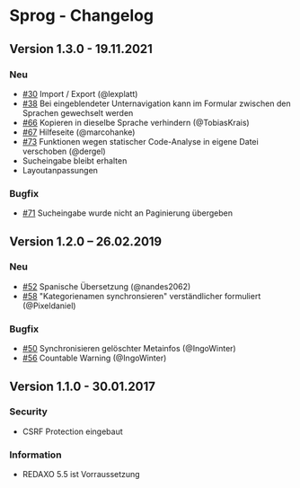 
Sprog - Changelog
================================================================================

## Version 1.3.0 - 19.11.2021

### Neu

- [#30](https://github.com/tbaddade/redaxo_sprog/commit/9c3c64573dcc789b578f8a3ff5efe9e803e008e3) Import / Export (@lexplatt)
- [#38](https://github.com/tbaddade/redaxo_sprog/commit/972277fd02459621966564114b3817e0e92fe97c) Bei eingeblendeter Unternavigation kann im Formular zwischen den Sprachen gewechselt werden
- [#66](https://github.com/tbaddade/redaxo_sprog/pull/66) Kopieren in dieselbe Sprache verhindern (@TobiasKrais)
- [#67](https://github.com/tbaddade/redaxo_sprog/pull/67) Hilfeseite (@marcohanke)
- [#73](https://github.com/tbaddade/redaxo_sprog/pull/73) Funktionen wegen statischer Code-Analyse in eigene Datei verschoben (@dergel)
- Sucheingabe bleibt erhalten
- Layoutanpassungen

### Bugfix

- [#71](https://github.com/tbaddade/redaxo_sprog/commit/3fcba57eed87740cf850b100f6d2be458cc69e18) Sucheingabe wurde nicht an Paginierung übergeben


## Version 1.2.0 – 26.02.2019

### Neu

- [#52](https://github.com/tbaddade/redaxo_sprog/pull/52) Spanische Übersetzung (@nandes2062)
- [#58](https://github.com/tbaddade/redaxo_sprog/pull/58) "Kategorienamen synchronsieren" verständlicher formuliert (@Pixeldaniel)

### Bugfix

- [#50](https://github.com/tbaddade/redaxo_sprog/commit/0d74d9a7efd976844f6ec15d462baccc7e2c2401) Synchronisieren gelöschter Metainfos (@IngoWinter)
- [#56](https://github.com/tbaddade/redaxo_sprog/commit/1e92221f0177b97863b1472fddb1a49bdd4d114f) Countable Warning (@IngoWinter)


## Version 1.1.0 - 30.01.2017

### Security
- CSRF Protection eingebaut

### Information
- REDAXO 5.5 ist Vorraussetzung
